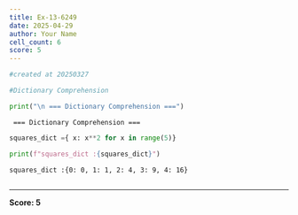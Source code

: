 ```yaml
---
title: Ex-13-6249
date: 2025-04-29
author: Your Name
cell_count: 6
score: 5
---
```


```python
#created at 20250327
```


```python
#Dictionary Comprehension
```


```python
print("\n === Dictionary Comprehension ===")
```

    
     === Dictionary Comprehension ===



```python
squares_dict ={ x: x**2 for x in range(5)}

```


```python
print(f"squares_dict :{squares_dict}")
```

    squares_dict :{0: 0, 1: 1, 2: 4, 3: 9, 4: 16}



```python

```


---
**Score: 5**